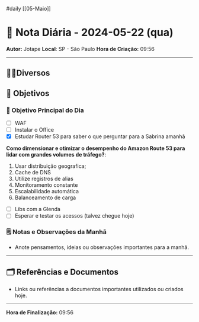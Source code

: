 #daily
[[05-Maio]]
# 📅 Nota Diária - 2024-05-22 (qua)

**Autor:** Jotape
**Local**: SP - São Paulo
**Hora de Criação:** 09:56

---
## 🤝🏻Diversos

## 🌄 Objetivos
### 🎯 Objetivo Principal do Dia
- [ ] WAF 
- [ ] Instalar o Office
- [x] Estudar Router 53 para saber o que perguntar para a Sabrina amanhã

**Como dimensionar e otimizar o desempenho do Amazon Route 53 para lidar com grandes volumes de tráfego?**: 
1. Usar distribuição geografica;
2. Cache de DNS
3. Utilize registros de alias
4. Monitoramento constante 
5. Escalabilidade automática
6. Balanceamento de carga 

- [ ] Libs com a Glenda 
- [ ] Esperar e testar os acessos (talvez chegue hoje)

### 🗒️ Notas e Observações da Manhã
- Anote pensamentos, ideias ou observações importantes para a manhã.
---
## 🗂️ Referências e Documentos
- Links ou referências a documentos importantes utilizados ou criados hoje.

---

**Hora de Finalização:** 09:56
